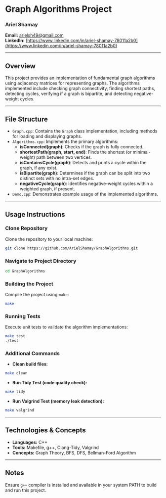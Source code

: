 # Graph Algorithms Project

### Ariel Shamay
**Email:** [arielsh49@gmail.com](mailto\:arielsh49@gmail.com)\
**LinkedIn:** [https://www.linkedin.com/in/ariel-shamay-78011a2b0](https://www.linkedin.com/in/ariel-shamay-78011a2b0)

---

## Overview

This project provides an implementation of fundamental graph algorithms using adjacency matrices for representing graphs. The algorithms implemented include checking graph connectivity, finding shortest paths, detecting cycles, verifying if a graph is bipartite, and detecting negative-weight cycles.

---

## File Structure

- `Graph.cpp`: Contains the `Graph` class implementation, including methods for loading and displaying graphs.
- `Algorithms.cpp`: Implements the primary algorithms:
  - **isConnected(graph)**: Checks if the graph is fully connected.
  - **shortestPath(graph, start, end)**: Finds the shortest (or minimal-weight) path between two vertices.
  - **isContainsCycle(graph)**: Detects and prints a cycle within the graph, if any exist.
  - **isBipartite(graph)**: Determines if the graph can be split into two distinct sets with no intra-set edges.
  - **negativeCycle(graph)**: Identifies negative-weight cycles within a weighted graph, if present.
- `Demo.cpp`: Demonstrates example usage of the implemented algorithms.

---

## Usage Instructions

### Clone Repository

Clone the repository to your local machine:

```bash
git clone https://github.com/ArielShamay/GraphAlgorithms.git
```

### Navigate to Project Directory

```bash
cd GraphAlgorithms
```

### Building the Project

Compile the project using `make`:

```bash
make
```

### Running Tests

Execute unit tests to validate the algorithm implementations:

```bash
make test
./test
```

### Additional Commands

- **Clean build files:**

```bash
make clean
```

- **Run Tidy Test (code quality check):**

```bash
make tidy
```

- **Run Valgrind Test (memory leak detection):**

```bash
make valgrind
```

---

## Technologies & Concepts

- **Languages:** C++
- **Tools:** Makefile, g++, Clang-Tidy, Valgrind
- **Concepts:** Graph Theory, BFS, DFS, Bellman-Ford Algorithm

---

## Notes

Ensure `g++` compiler is installed and available in your system PATH to build and run this project.



